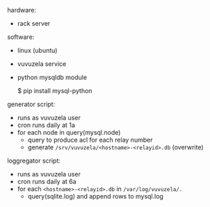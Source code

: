 hardware:
- rack server

software:
- linux (ubuntu)
- vuvuzela service
- python mysqldb module

    $ pip install mysql-python

generator script:
- runs as vuvuzela user
- cron runs daily at 1a
- for each node in query(mysql.node)
  - query to produce acl for each relay number
  - generate `/srv/vuvuzela/<hostname>-<relayid>.db` (overwrite)

loggregator script:
- runs as vuvuzela user
- cron runs daily at 6a
- for each `<hostname>-<relayid>.db` in `/var/log/vuvuzela/.`
  - query(sqlite.log) and append rows to mysql.log
